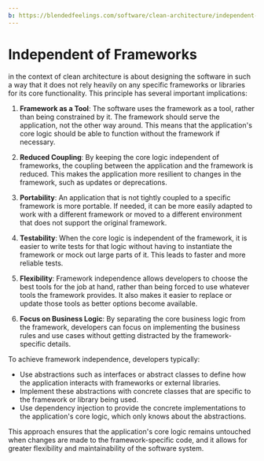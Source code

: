 ```yaml
---
b: https://blendedfeelings.com/software/clean-architecture/independent-of-frameworks.md
---
```


# Independent of Frameworks
in the context of clean architecture is about designing the software in such a way that it does not rely heavily on any specific frameworks or libraries for its core functionality. This principle has several important implications:

1. **Framework as a Tool**: The software uses the framework as a tool, rather than being constrained by it. The framework should serve the application, not the other way around. This means that the application's core logic should be able to function without the framework if necessary.

2. **Reduced Coupling**: By keeping the core logic independent of frameworks, the coupling between the application and the framework is reduced. This makes the application more resilient to changes in the framework, such as updates or deprecations.

3. **Portability**: An application that is not tightly coupled to a specific framework is more portable. If needed, it can be more easily adapted to work with a different framework or moved to a different environment that does not support the original framework.

4. **Testability**: When the core logic is independent of the framework, it is easier to write tests for that logic without having to instantiate the framework or mock out large parts of it. This leads to faster and more reliable tests.

5. **Flexibility**: Framework independence allows developers to choose the best tools for the job at hand, rather than being forced to use whatever tools the framework provides. It also makes it easier to replace or update those tools as better options become available.

6. **Focus on Business Logic**: By separating the core business logic from the framework, developers can focus on implementing the business rules and use cases without getting distracted by the framework-specific details.

To achieve framework independence, developers typically:

- Use abstractions such as interfaces or abstract classes to define how the application interacts with frameworks or external libraries.
- Implement these abstractions with concrete classes that are specific to the framework or library being used.
- Use dependency injection to provide the concrete implementations to the application's core logic, which only knows about the abstractions.

This approach ensures that the application's core logic remains untouched when changes are made to the framework-specific code, and it allows for greater flexibility and maintainability of the software system.